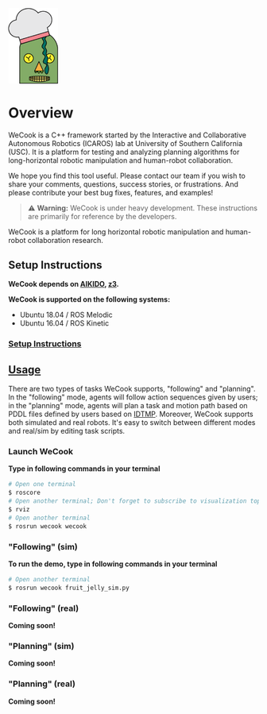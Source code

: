 <img src="logo.png" width="100"/>

# Overview
WeCook is a C++ framework started by the Interactive and Collaborative Autonomous Robotics (ICAROS) lab at University of Southern California (USC). It is a platform for testing and analyzing planning algorithms for long-horizontal robotic manipulation and human-robot collaboration. 

We hope you find this tool useful. Please contact our team if you wish to share your comments, questions, success stories, or frustrations. And please contribute your best bug fixes, features, and examples!

> :warning: **Warning:** WeCook is under heavy development. These instructions are
> primarily for reference by the developers.

WeCook is a platform for long horizontal robotic manipulation
and human-robot collaboration research.

## Setup Instructions
**WeCook depends on [AIKIDO](https://github.com/personalrobotics/aikido), [z3](https://github.com/Z3Prover/z3).** 

**WeCook is supported on the following systems:**
- Ubuntu 18.04 / ROS Melodic
- Ubuntu 16.04 / ROS Kinetic

### [Setup Instructions](docs/instructions.md)

## [Usage](#usage)
There are two types of tasks WeCook supports, "following" and "planning". In the "following" mode, agents will follow 
action sequences given by users; in the "planning" mode, agents will plan a task and motion path based on PDDL files 
defined by users based on [IDTMP](https://www.cs.rice.edu/~sc40/pubs/dantam2016tmp.pdf). Moreover, WeCook supports 
both simulated and real robots. It's easy to switch between different modes and real/sim by editing task scripts.

### Launch WeCook
**Type in following commands in your terminal**
```bash
# Open one terminal
$ roscore
# Open another terminal; Don't forget to subscribe to visualization topic
$ rviz
# Open another terminal
$ rosrun wecook wecook
```
### "Following" (sim)
**To run the demo, type in following commands in your terminal**
```bash
# Open another terminal
$ rosrun wecook fruit_jelly_sim.py
```
### "Following" (real)
**Coming soon!**
### "Planning" (sim)
**Coming soon!**
### "Planning" (real)
**Coming soon!**
